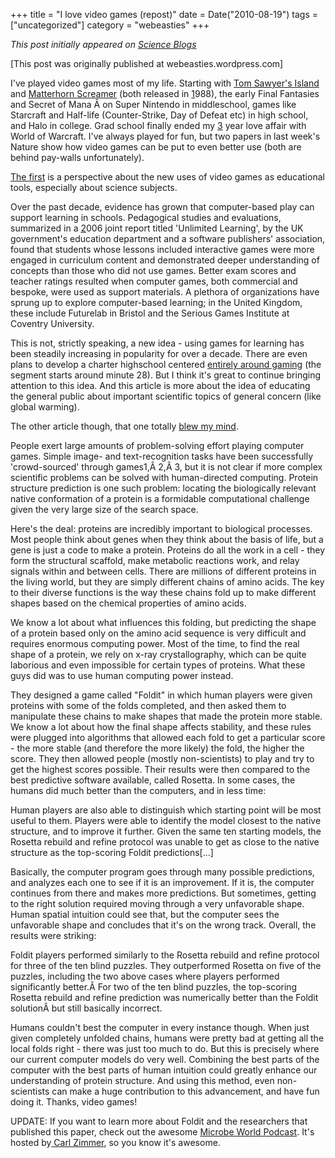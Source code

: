 +++
title = "I love video games (repost)"
date = Date("2010-08-19")
tags = ["uncategorized"]
category = "webeasties"
+++

_This post initially appeared on [Science Blogs](http://scienceblogs.com/webeasties)_

[This post was originally published at webeasties.wordpress.com]

I've played video games most of my life. Starting with [Tom Sawyer's Island](http://www.mobygames.com/game/chase-on-tom-sawyers-island) and [Matterhorn Screamer](http://www.mobygames.com/game/matterhorn-screamer) (both released in [1](ref-link-1)988), the early Final Fantasies and Secret of Mana Â on Super Nintendo in middleschool, games like Starcraft and Half-life (Counter-Strike, Day of Defeat etc) in high school, and Halo in college. Grad school finally ended my [3](ref-link-3) year love affair with World of Warcraft. I've always played for fun, but two papers in last week's Nature show how video games can be put to even better use (both are behind pay-walls unfortunately).

[The first](http://www.nature.com.ezp-prod1.hul.harvard.edu/nature/journal/v466/n7307/full/466695a.html) is a perspective about the new uses of video games as educational tools, especially about science subjects.

Over the past decade, evidence has grown that computer-based play can support learning in schools. Pedagogical studies and evaluations, summarized in a [2](ref-link-2)006 joint report titled 'Unlimited Learning', by the UK government's education department and a software publishers' association, found that students whose lessons included interactive games were more engaged in curriculum content and demonstrated deeper understanding of concepts than those who did not use games. Better exam scores and teacher ratings resulted when computer games, both commercial and bespoke, were used as support materials. A plethora of organizations have sprung up to explore computer-based learning; in the United Kingdom, these include Futurelab in Bristol and the Serious Games Institute at Coventry University.

This is not, strictly speaking, a new idea - using games for learning has been steadily increasing in popularity for over a decade. There are even plans to develop a charter highschool centered [entirely around gaming](http://www.wpr.org/book/090614b.cfm) (the segment starts around minute 28). But I think it's great to continue bringing attention to this idea. And this article is more about the idea of educating the general public about important scientific topics of general concern (like global warming).

The other article though, that one totally [blew my mind](http://www.nature.com.ezp-prod1.hul.harvard.edu/nature/journal/v466/n7307/full/nature09304.html).

People exert large amounts of problem-solving effort playing computer games. Simple image- and text-recognition tasks have been successfully 'crowd-sourced' through games1,Â 2,Â 3, but it is not clear if more complex scientific problems can be solved with human-directed computing. Protein structure prediction is one such problem: locating the biologically relevant native conformation of a protein is a formidable computational challenge given the very large size of the search space.

Here's the deal: proteins are incredibly important to biological processes. Most people think about genes when they think about the basis of life, but a gene is just a code to make a protein. Proteins do all the work in a cell - they form the structural scaffold, make metabolic reactions work, and relay signals within and between cells. There are millions of different proteins in the living world, but they are simply different chains of amino acids. The key to their diverse functions is the way these chains fold up to make different shapes based on the chemical properties of amino acids.

We know a lot about what influences this folding, but predicting the shape of a protein based only on the amino acid sequence is very difficult and requires enormous computing power. Most of the time, to find the real shape of a protein, we rely on x-ray crystallography, which can be quite laborious and even impossible for certain types of proteins. What these guys did was to use human computing power instead.

They designed a game called "Foldit" in which human players were given proteins with some of the folds completed, and then asked them to manipulate these chains to make shapes that made the protein more stable. We know a lot about how the final shape affects stability, and these rules were plugged into algorithms that allowed each fold to get a particular score - the more stable (and therefore the more likely) the fold, the higher the score. They then allowed people (mostly non-scientists) to play and try to get the highest scores possible. Their results were then compared to the best predictive software available, called Rosetta. In some cases, the humans did much better than the computers, and in less time:

Human players are also able to distinguish which starting point will be most useful to them. Players were able to identify the model closest to the native structure, and to improve it further. Given the same ten starting models, the Rosetta rebuild and refine protocol was unable to get as close to the native structure as the top-scoring Foldit predictions[...]

Basically, the computer program goes through many possible predictions, and analyzes each one to see if it is an improvement. If it is, the computer continues from there and makes more predictions. But sometimes, getting to the right solution required moving through a very unfavorable shape. Human spatial intuition could see that, but the computer sees the unfavorable shape and concludes that it's on the wrong track. Overall, the results were striking:

Foldit players performed similarly to the Rosetta rebuild and refine protocol for three of the ten blind puzzles. They outperformed Rosetta on five of the puzzles, including the two above cases where players performed significantly better.Â For two of the ten blind puzzles, the top-scoring Rosetta rebuild and refine prediction was numerically better than the Foldit solutionÂ but still basically incorrect.

Humans couldn't best the computer in every instance though. When just given completely unfolded chains, humans were pretty bad at getting all the local folds right - there was just too much to do. But this is precisely where our current computer models do very well. Combining the best parts of the computer with the best parts of human intuition could greatly enhance our understanding of protein structure. And using this method, even non-scientists can make a huge contribution to this advancement, and have fun doing it. Thanks, video games!

UPDATE: If you want to learn more about Foldit and the researchers that published this paper, check out the awesome [Microbe World Podcast](http://goo.gl/JHn1). It's hosted by[ Carl Zimmer](http://blogs.discovermagazine.com/loom/), so you know it's awesome.

      
  
